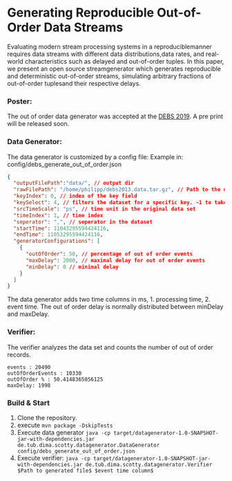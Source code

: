 # Generating Reproducible Out-of-Order Data Streams

Evaluating modern stream processing systems in a reproduciblemanner requires data streams with different data distributions,data rates, and real-world characteristics such as delayed and out-of-order tuples. In this paper, we present an open source streamgenerator which generates reproducible and deterministic out-of-order streams, simulating arbitrary fractions of out-of-order tuplesand their respective delays.


### Poster:

The out of order data generator was accepted at the [DEBS 2019](http://debs2019.org/).
A pre print will be released soon.


### Data Generator:

The data generator is customized by a config file: 
Example in:
config/debs_generate_out_of_order.json

```json 
{
  "outputFilePath":"data/", // output dir
  "rawFilePath": "/home/philipp/debs2013.data.tar.gz", // Path to the debs 2013 data set as tar.gz
  "keyIndex": 0, // index of the key field
  "keySelect": 4, // filters the dataset for a specific key. -1 to take all
  "srcTimeScale": "ps", // time unit in the original data set
  "timeIndex": 1, // time index 
  "seperator": ",", // seperator in the dataset
  "startTime": 11043295594424116, 
  "endTime": 11053295594424116,
  "generatorConfigurations": [
    {
      "outOfOrder": 50, // percentage of out of order events
      "maxDelay": 2000, // maximal delay for out of order events
      "minDelay": 0 // minimal delay
    }
  ]
}

```

The data generator adds two time columns in ms, 1. processing time, 2. event time.
The out of order delay is normally distributed between minDelay and maxDelay.



### Verifier:
The verifier analyzes the data set and counts the number of out of order records.


```
events : 20490
outOfOrderEvents : 10330
outOfOrder % : 50.4148365056125
maxDelay: 1998
```

### Build & Start

1. Clone the repository.
2. execute  ```mvn package -DskipTests ```
3. Execute data generator  `` java -cp target/datagenerator-1.0-SNAPSHOT-jar-with-dependencies.jar de.tub.dima.scotty.datagenerator.DataGenerator config/debs_generate_out_of_order.json 
``
4. Execute verifier: ```java -cp target/datagenerator-1.0-SNAPSHOT-jar-with-dependencies.jar de.tub.dima.scotty.datagenerator.Verifier $Path to generated file$ $event time column$```

